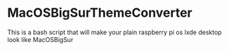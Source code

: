 # MacOSBigSurThemeConverter
This is a bash script that will make your plain raspberry pi os lxde desktop look like MacOSBigSur
